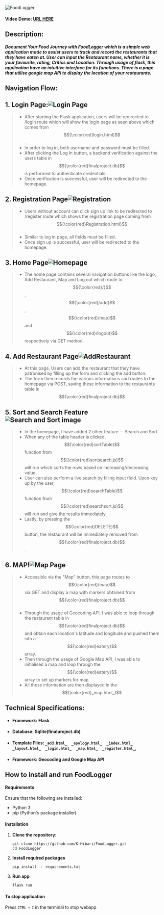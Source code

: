 ![FoodLogger](static/1.png)
#### Video Demo:  [URL HERE](https://youtu.be/oKhzwdV9dH8)

## Description: 
##### Document Your Food Journey with FoodLogger which is a simple web application made to assist users to track and record the restaurants that they have eaten at. User can input the Restaurant name, whether it is your favourite, rating, Critics and Location. Through usage of flask, this application have an intuitive interface for its functions. There is a page that utilise google map API to display the location of your restaurants.

## **Navigation Flow:**
## 1. Login Page:![Login Page](static/login.png)
>- After starting the Flask application, users will be redirected to /login route which will show the login page as seen above which comes from $${\color{red}login.html}$$.
>- In order to log in, both username and password must be filled.
>- After clicking the Log In button, a backend verification against the users table in $${\color{red}finalproject.db}$$ is performed to authenticate credentials.
>- Once verification is successful, user will be redirected to the homepage.

## 2. Registration Page![Registration](static/Registration.png)
>- Users without account can click sign up link to be redirected to /register route which shows the registration page coming from $${\color{red}Registration.html}$$.
>- Similar to log in page, all fields must be filled.
>- Once sign up is successful, user will be redirected to the homepage.

## 3. Home Page![Homepage](static/Homepage.png)
>- The home page contains several navigation buttons like the logo, Add Restaurant, Map and Log out which route to $${\color{red}/}$$, $${\color{red}/add}$$, $${\color{red}/map}$$ and $${\color{red}/logout}$$ respectively via GET method.

## 4. Add Restaurant Page![AddRestaurant](static/AddRestaurant.png)
>- At this page, Users can add the restaurant that they have patronised by filling up the form and clicking the add button.
>- The form then records the various informations and routes to the homepage via POST, saving these information to the restaurants table in $${\color{red}finalproject.db}$$

## 5. Sort and Search Feature![Search and Sort image](static/SortSearch.png)
>- In the homepage, I have added 2 other feature -- Search and Sort.
>- When any of the table header is clicked, $${\color{red}sortTable}$$ function from $${\color{red}sortsearch.js}$$ will run which sorts the rows based on increasing/decreasing value.
>- User can also perform a live search by filling input field. Upon key up by the user, $${\color{red}searchTable}$$ function from $${\color{red}searchsort.js}$$ will run and give the results immediately.
>- Lastly, by pressing the $${\color{red}DELETE}$$ button, the restaurant will be immediately removed from $${\color{red}finalproject.db}$$.

## 6. MAP!![Map Page](static/Map.png)
>- Accessible via the "Map" button, this page routes to $${\color{red}/map}$$ via GET and display a map with markers obtained from $${\color{red}finalproject.db}$$.
>- Through the usage of Geocoding API, I was able to loop through the restaurant table in $${\color{red}finalproject.db}$$ and obtain each location's latitude and longitude and pushed them into a $${\color{red}eatery}$$ array.
>- Then through the usage of Google Map API, I was able to initialised a map and loop through the $${\color{red}eatery}$$ array to set up markers for map. 
>- All these information are then displayed in the $${\color{red}_map.html_}$$

## **Technical Specifications:**
- #### **Framework**: Flask
- #### **Database**: Sqlite(finalproject.db)
- #### **Template Files**: `_add.html_  _apology.html_  _index.html_  _layout.html_  _login.html_  _map.html_  _register.html_`, 
- #### **Framework**: Geocoding and Google Map API

## How to install and run FoodLogger

#### Requirements

Ensure that the following are installed:
- Python 3
- pip (Python's package installer)

#### Installation

1. **Clone the repository**:
   ```bash
   git clone https://github.com/K-Hibari/FoodLogger.git
   cd FoodLogger
   
2. **Install required packages**
   ```bash
   pip install -r requirements.txt

4. **Run app**:
   ```bash
   flask run

#### To stop application
Press `CTRL` + `C` in the terminal to stop webapp